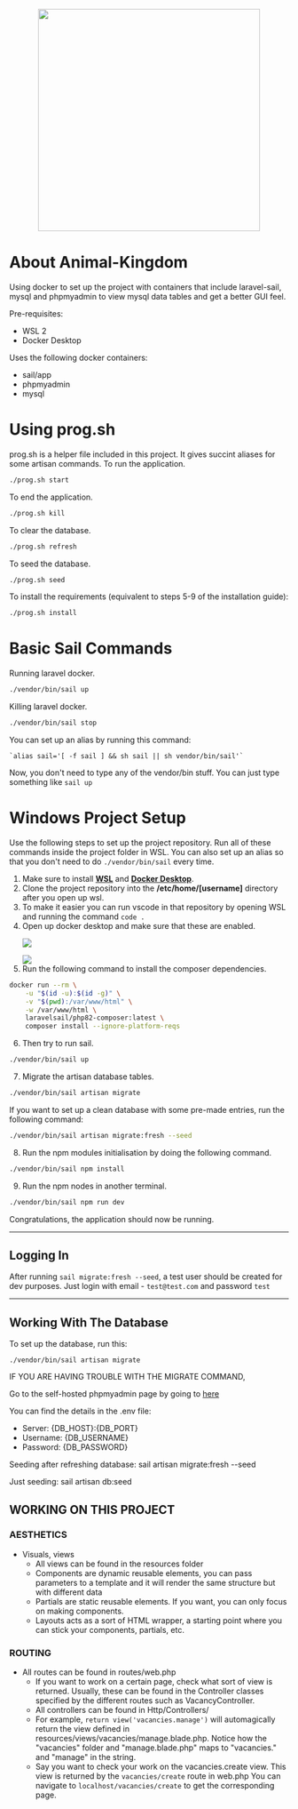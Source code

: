 <p align="center">
    <img src="https://i.ibb.co/kh1Mvgw/Logo.png" width="400" height="400"/>
</p>


# About Animal-Kingdom

Using docker to set up the project with containers that include laravel-sail, mysql and phpmyadmin to view mysql data tables and get a better GUI feel.

Pre-requisites:
- WSL 2
- Docker Desktop

Uses the following docker containers:
- sail/app
- phpmyadmin
- mysql

# Using prog.sh
prog.sh is a helper file included in this project. It gives succint aliases for some artisan commands.
To run the application.
```bash
./prog.sh start
```

To end the application.
```bash
./prog.sh kill
```

To clear the database.
```bash
./prog.sh refresh
```

To seed the database.
```bash
./prog.sh seed
```

To install the requirements (equivalent to steps 5-9 of the installation guide):
```bash
./prog.sh install
```

# Basic Sail Commands

Running laravel docker.
```bash
./vendor/bin/sail up
```

Killing laravel docker.
```bash
./vendor/bin/sail stop
```

You can set up an alias by running this command:
```
`alias sail='[ -f sail ] && sh sail || sh vendor/bin/sail'`
```

Now, you don't need to type any of the vendor/bin stuff. You can just type something like `sail up`

# Windows Project Setup

Use the following steps to set up the project repository. Run all of these commands inside the project folder in WSL. You can also set up an alias so that you don't need to do ```./vendor/bin/sail``` every time.

1. Make sure to install <a href="https://learn.microsoft.com/en-us/windows/wsl/install">**WSL**</a> and <a href="https://www.docker.com/">**Docker Desktop**</a>.
2. Clone the project repository into the **/etc/home/[username]** directory after you open up wsl.
3. To make it easier you can run vscode in that repository by opening WSL and running the command ```code .```
4. Open up docker desktop and make sure that these are enabled. <p><img src="https://i.ibb.co/ckJpCtf/Docker-Desktop-hi-Dg-Tax0-WD.png"/></p> <img src="https://i.ibb.co/9GmZT73/Docker-Desktop-k-BB1ud-Hh-W6.png"/>
5. Run the following command to install the composer dependencies. 
``` bash
docker run --rm \
    -u "$(id -u):$(id -g)" \
    -v "$(pwd):/var/www/html" \
    -w /var/www/html \
    laravelsail/php82-composer:latest \
    composer install --ignore-platform-reqs 
```
6. Then try to run sail.
``` bash
./vendor/bin/sail up
```
7. Migrate the artisan database tables.
``` bash
./vendor/bin/sail artisan migrate
```

If you want to set up a clean database with some pre-made entries, run the following command:
``` bash
./vendor/bin/sail artisan migrate:fresh --seed
```
8. Run the npm modules initialisation by doing the following command.
``` bash
./vendor/bin/sail npm install
```
9. Run the npm nodes in another terminal.
``` bash
./vendor/bin/sail npm run dev
```

Congratulations, the application should now be running.

---

## Logging In

After running `sail migrate:fresh --seed`, a test user should be created for dev purposes. Just login with email - `test@test.com` and password `test`

---

## Working With The Database

To set up the database, run this:
```
./vendor/bin/sail artisan migrate
```

IF YOU ARE HAVING TROUBLE WITH THE MIGRATE COMMAND, 

Go to the self-hosted phpmyadmin page by going to [here](http://localhost:8080)

You can find the details in the .env file:
- Server: {DB_HOST}:{DB_PORT}
- Username: {DB_USERNAME}
- Password: {DB_PASSWORD}

Seeding after refreshing database: sail artisan migrate:fresh --seed

Just seeding: sail artisan db:seed

## WORKING ON THIS PROJECT

### AESTHETICS
- Visuals, views
    - All views can be found in the resources folder
    - Components are dynamic reusable elements, you can pass parameters to a template and it will render the same structure but with different data
    - Partials are static reusable elements. If you want, you can only focus on making components.
    - Layouts acts as a sort of HTML wrapper, a starting point where you can stick your components, partials, etc.

### ROUTING
- All routes can be found in routes/web.php
    - If you want to work on a certain page, check what sort of view is returned. Usually, these can be found in the Controller classes specified by the different routes such as VacancyController.
    - All controllers can be found in Http/Controllers/
    - For example, `return view('vacancies.manage')` will automagically return the view defined in resources/views/vacancies/manage.blade.php. Notice how the "vacancies" folder and "manage.blade.php" maps to "vacancies." and "manage" in the string.
    - Say you want to check your work on the vacancies.create view. This view is returned by the `vacancies/create` route in web.php You can navigate to `localhost/vacancies/create` to get the corresponding page.
